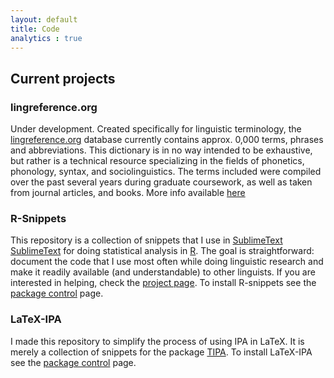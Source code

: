 ```yaml
---
layout: default
title: Code
analytics : true
---
```


## Current projects

### lingreference.org  
  Under development. Created specifically for linguistic terminology, the [lingreference.org][lingreference] database currently contains approx. 0,000 terms, phrases and abbreviations. This dictionary is in no way intended to be exhaustive, but rather is a technical resource specializing in the fields of phonetics, phonology, syntax, and sociolinguistics. The terms included were compiled over the past several years during graduate coursework, as well as taken from journal articles, and books. More info available [here](/projects/lingreference)

### R-Snippets  
  This repository is a collection of snippets that I use in [SublimeText] [SublimeText] for doing statistical analysis in [R][R]. The goal is straightforward: document the code that I use most often while doing linguistic research and make it readily available (and understandable) to other linguists. If you are interested in helping, check the [project page](/projects/R-snippets). To install R-snippets see the [package control][package control R-snippets] page.

### LaTeX-IPA
  I made this repository to simplify the process of using IPA in LaTeX. It is merely a collection of snippets for the package [TIPA][TIPA]. To install LaTeX-IPA see the [package control][package control LaTeX-IPA] page.

[SublimeText]: http://www.sublimetext.com
[R]: http://www.r-project.org
[TIPA]: http://www.ctan.org/pkg/tipa
[lingreference]: www.lingreference.org
[package control R-snippets]: https://sublime.wbond.net/packages/R-snippets
[package control LaTeX-IPA]: https://sublime.wbond.net/packages/LaTeX-IPA
